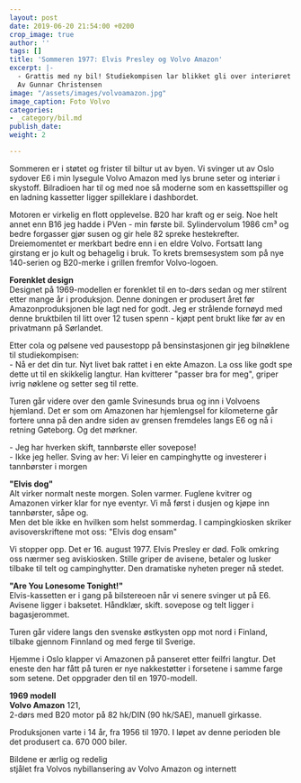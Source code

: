 ```yaml
---
layout: post
date: 2019-06-20 21:54:00 +0200
crop_image: true
author: ''
tags: []
title: 'Sommeren 1977: Elvis Presley og Volvo Amazon'
excerpt: |-
  - Grattis med ny bil! Studiekompisen lar blikket gli over interiøret gjennom bilvinduet.Jeg svarer:- Ikke helt ny, men ny nok for en fattig student. Hopp inn! Kompisen lar seg ikke be to ganger. Hopper inn, kjenner godt etter sittekomforten og bemerker.- Deilige seter. Med regulerbar korsryggstøtte til og med. Fin gulfarge og. Gratulerer med nygammel bil da. Den ser jo veldig bra ut.- Høres ut som du er klar for en prøvetur?- Yepp, you said it!
  Av Gunnar Christensen
image: "/assets/images/volvoamazon.jpg"
image_caption: Foto Volvo
categories:
- _category/bil.md
publish_date: 
weight: 2

---
```

Sommeren er i støtet og frister til biltur ut av byen. Vi svinger ut av Oslo sydover E6 i min lysegule Volvo Amazon med lys brune seter og interiør i skystoff. Bilradioen har til og med noe så moderne som en kassettspiller og en ladning kassetter ligger spilleklare i dashbordet.

Motoren er virkelig en flott opplevelse. B20 har kraft og er seig. Noe helt annet enn B16 jeg hadde i PVen - min første bil. Sylindervolum 1986 cm³ og bedre forgasser gjør susen og gir hele 82 spreke hestekrefter. Dreiemomentet er merkbart bedre enn i en eldre Volvo. Fortsatt lang girstang er jo kult og behagelig i bruk. To krets bremsesystem som på nye 140-serien og B20-merke i grillen fremfor Volvo-logoen.

**Forenklet design**  
Designet på 1969-modellen er forenklet til en to-dørs sedan og mer stilrent etter mange år i produksjon. Denne doningen er produsert året før Amazonproduksjonen ble lagt ned for godt. Jeg er strålende fornøyd med denne bruktbilen til litt over 12 tusen spenn - kjøpt pent brukt like før av en privatmann på Sørlandet.

Etter cola og pølsene ved pausestopp på bensinstasjonen gir jeg bilnøklene til studiekompisen:  
\- Nå er det din tur. Nyt livet bak rattet i en ekte Amazon. La oss like godt spe dette ut til en skikkelig langtur. Han kvitterer "passer bra for meg", griper ivrig nøklene og setter seg til rette.

Turen går videre over den gamle Svinesunds brua og inn i Volvoens hjemland. Det er som om Amazonen har hjemlengsel for kilometerne går fortere unna på den andre siden av grensen fremdeles langs E6 og nå i retning Gøteborg. Og det mørkner.

\- Jeg har hverken skift, tannbørste eller sovepose!  
\- Ikke jeg heller. Sving av her: Vi leier en campinghytte og investerer i tannbørster i morgen

**"Elvis dog"**  
Alt virker normalt neste morgen. Solen varmer. Fuglene kvitrer og Amazonen virker klar for nye eventyr. Vi må først i dusjen og kjøpe inn tannbørster, såpe og.  
Men det ble ikke en hvilken som helst sommerdag. I campingkiosken skriker avisoverskriftene mot oss: "Elvis dog ensam"

Vi stopper opp. Det er 16. august 1977. Elvis Presley er død. Folk omkring oss nærmer seg aviskiosken. Stille griper de avisene, betaler og lusker tilbake til telt og campinghytter. Den dramatiske nyheten preger nå stedet.

**"Are You Lonesome Tonight!"**  
Elvis-kassetten er i gang på bilstereoen når vi senere svinger ut på E6. Avisene ligger i baksetet. Håndklær, skift. sovepose og telt ligger i bagasjerommet.

Turen går videre langs den svenske østkysten opp mot nord i Finland, tilbake gjennom Finnland og med ferge til Sverige.

Hjemme i Oslo klapper vi Amazonen på panseret etter feilfri langtur. Det eneste den har fått på turen er nye nakkestøtter i forsetene i samme farge som setene. Det oppgrader den til en 1970-modell.

**1969 modell**  
**Volvo Amazon** 121,  
2-dørs med B20 motor på 82 hk/DIN (90 hk/SAE), manuell girkasse.

Produksjonen varte i 14 år, fra 1956 til 1970. I løpet av denne perioden ble det produsert ca. 670 000 biler.

Bildene er ærlig og redelig  
stjålet fra Volvos nybillansering av Volvo Amazon og internett